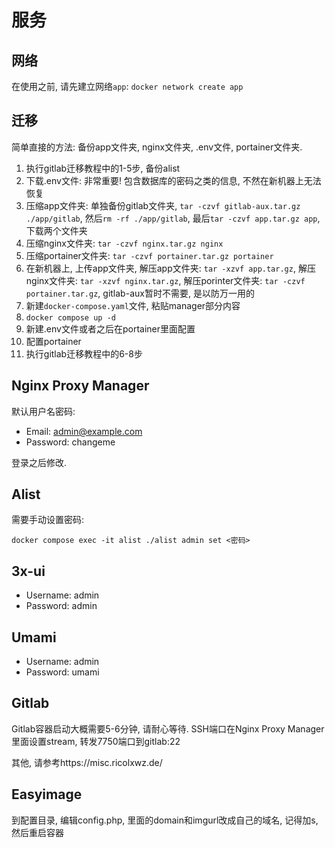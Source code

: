 # 服务

## 网络

在使用之前, 请先建立网络`app`: `docker network create app`

## 迁移

简单直接的方法: 备份app文件夹, nginx文件夹, .env文件, portainer文件夹. 

1. 执行gitlab迁移教程中的1-5步, 备份alist
2. 下载.env文件: 非常重要! 包含数据库的密码之类的信息, 不然在新机器上无法恢复
3. 压缩app文件夹: 单独备份gitlab文件夹, `tar -czvf gitlab-aux.tar.gz ./app/gitlab`, 然后`rm -rf ./app/gitlab`, 最后`tar -czvf app.tar.gz app`, 下载两个文件夹
4. 压缩nginx文件夹: `tar -czvf nginx.tar.gz nginx`
5. 压缩portainer文件夹: `tar -czvf portainer.tar.gz portainer`
6. 在新机器上, 上传app文件夹, 解压app文件夹: `tar -xzvf app.tar.gz`, 解压nginx文件夹: `tar -xzvf nginx.tar.gz`, 解压porinter文件夹: `tar -czvf portainer.tar.gz`, gitlab-aux暂时不需要, 是以防万一用的
7. 新建`docker-compose.yaml`文件, 粘贴manager部分内容
8. `docker compose up -d`
9. 新建.env文件或者之后在portainer里面配置
10. 配置portainer
11. 执行gitlab迁移教程中的6-8步

## Nginx Proxy Manager

默认用户名密码:

- Email:    admin@example.com
- Password: changeme

登录之后修改.

## Alist

需要手动设置密码:

```
docker compose exec -it alist ./alist admin set <密码>
```

## 3x-ui

- Username:    admin
- Password: admin

## Umami

- Username: admin
- Password: umami

## Gitlab

Gitlab容器启动大概需要5-6分钟, 请耐心等待. SSH端口在Nginx Proxy Manager里面设置stream, 转发7750端口到gitlab:22

其他, 请参考https://misc.ricolxwz.de/

## Easyimage

到配置目录, 编辑config.php, 里面的domain和imgurl改成自己的域名, 记得加s, 然后重启容器
